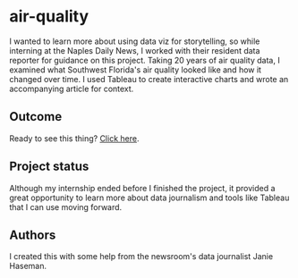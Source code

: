 # air-quality
I wanted to learn more about using data viz for storytelling, so while interning at the Naples Daily News, I worked with their resident data reporter for guidance on this project. Taking 20 years of air quality data, I examined what Southwest Florida's air quality looked like and how it changed over time. I used Tableau to create interactive charts and wrote an accompanying article for context.

## Outcome
Ready to see this thing? <a href="https://rawcdn.githack.com/madisonoconn/air-quality/070bf3ded4e6a69b0bbfc49d4ffa682bffbff5b9/index.html">Click here</a>.

## Project status
Although my internship ended before I finished the project, it provided a great opportunity to learn more about data journalism and tools like Tableau that I can use moving forward.

## Authors
I created this with some help from the newsroom's data journalist Janie Haseman.
